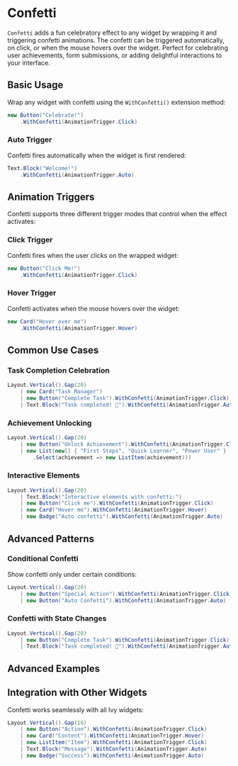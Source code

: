 # Confetti

<Ingress Text="Add celebratory confetti effects to any widget with customizable triggers for automatic, click, or hover activation." />

`Confetti` adds a fun celebratory effect to any widget by wrapping it and triggering confetti animations. The confetti can be triggered automatically, on click, or when the mouse hovers over the widget. Perfect for celebrating user achievements, form submissions, or adding delightful interactions to your interface.

## Basic Usage

Wrap any widget with confetti using the `WithConfetti()` extension method:

```csharp demo-tabs
new Button("Celebrate!")
    .WithConfetti(AnimationTrigger.Click)
```

### Auto Trigger

Confetti fires automatically when the widget is first rendered:

```csharp demo-tabs
Text.Block("Welcome!")
    .WithConfetti(AnimationTrigger.Auto)
```

## Animation Triggers

Confetti supports three different trigger modes that control when the effect activates:

### Click Trigger

Confetti fires when the user clicks on the wrapped widget:

```csharp demo-tabs
new Button("Click Me!")
    .WithConfetti(AnimationTrigger.Click)
```

### Hover Trigger

Confetti activates when the mouse hovers over the widget:

```csharp demo-tabs
new Card("Hover over me")
    .WithConfetti(AnimationTrigger.Hover)
```

## Common Use Cases

### Task Completion Celebration

```csharp demo-tabs
Layout.Vertical().Gap(20)
    | new Card("Task Manager")
    | new Button("Complete Task").WithConfetti(AnimationTrigger.Click)
    | Text.Block("Task completed! 🎉").WithConfetti(AnimationTrigger.Auto)
```

### Achievement Unlocking

```csharp demo-tabs
Layout.Vertical().Gap(20)
    | new Button("Unlock Achievement").WithConfetti(AnimationTrigger.Click)
    | new List(new[] { "First Steps", "Quick Learner", "Power User" }
        .Select(achievement => new ListItem(achievement)))
```

### Interactive Elements

```csharp demo-tabs
Layout.Vertical().Gap(20)
    | Text.Block("Interactive elements with confetti:")
    | new Button("Click me").WithConfetti(AnimationTrigger.Click)
    | new Card("Hover me").WithConfetti(AnimationTrigger.Hover)
    | new Badge("Auto confetti").WithConfetti(AnimationTrigger.Auto)
```

## Advanced Patterns

### Conditional Confetti

Show confetti only under certain conditions:

```csharp demo-tabs
Layout.Vertical().Gap(20)
    | new Button("Special Action").WithConfetti(AnimationTrigger.Click)
    | new Button("Auto Confetti").WithConfetti(AnimationTrigger.Auto)
```

### Confetti with State Changes

```csharp demo-tabs
Layout.Vertical().Gap(20)
    | new Button("Complete Task").WithConfetti(AnimationTrigger.Click)
    | Text.Block("Task completed! 🎉").WithConfetti(AnimationTrigger.Auto)
```

<WidgetDocs Type="Ivy.Confetti" ExtensionTypes="Ivy.ConfettiExtensions" SourceUrl="https://github.com/Ivy-Interactive/Ivy-Framework/blob/main/Ivy/Widgets/Effects/Confetti.cs"/>

## Advanced Examples

## Integration with Other Widgets

Confetti works seamlessly with all Ivy widgets:

```csharp demo-tabs
Layout.Vertical().Gap(10)
    | new Button("Action").WithConfetti(AnimationTrigger.Click)
    | new Card("Content").WithConfetti(AnimationTrigger.Hover)
    | new ListItem("Item").WithConfetti(AnimationTrigger.Click)
    | Text.Block("Message").WithConfetti(AnimationTrigger.Auto)
    | new Badge("Success").WithConfetti(AnimationTrigger.Auto)
```
